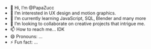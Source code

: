 - 👋 Hi, I’m @PapaZucc
- 👀 I’m interested in UX design and motion graphics.
- 🌱 I’m currently learning JavaScript, SQL, Blender and many more
- 💞️ I’m looking to collaborate on creative projects that intrigue me.
- 📫 How to reach me... IDK
- 😄 Pronouns: ...
- ⚡ Fun fact: ...

<!---
PapaZucc/PapaZucc is a ✨ special ✨ repository because its `README.md` (this file) appears on your GitHub profile.
You can click the Preview link to take a look at your changes.
--->
